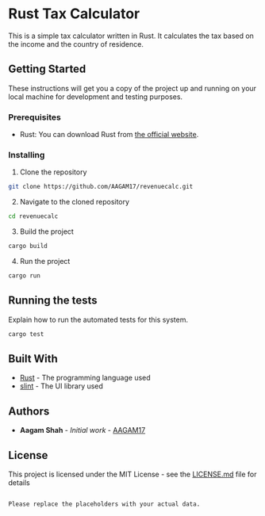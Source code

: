 # Rust Tax Calculator

This is a simple tax calculator written in Rust. It calculates the tax based on the income and the country of residence.

## Getting Started

These instructions will get you a copy of the project up and running on your local machine for development and testing purposes.

### Prerequisites

- Rust: You can download Rust from [the official website](https://www.rust-lang.org/tools/install).

### Installing

1. Clone the repository
```bash
git clone https://github.com/AAGAM17/revenuecalc.git
```
2. Navigate to the cloned repository
```bash
cd revenuecalc
```
3. Build the project
```bash
cargo build
```
4. Run the project
```bash
cargo run
```

## Running the tests

Explain how to run the automated tests for this system.

```bash
cargo test
```

## Built With

- [Rust](https://www.rust-lang.org/) - The programming language used
- [slint](https://github.com/yourusername/slint) - The UI library used

## Authors

- **Aagam Shah** - *Initial work* - [AAGAM17](https://github.com/AAGAM17)

## License

This project is licensed under the MIT License - see the [LICENSE.md](LICENSE.md) file for details
```

Please replace the placeholders with your actual data.
